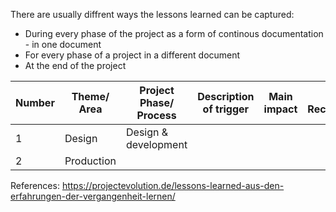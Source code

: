 There are usually diffrent ways the lessons learned can be captured:
- During every phase of the project as a form of continous documentation - in one document
- For every phase of a project in a different document
- At the end of the project

| Number   | Theme/ Area | Project Phase/ Process | Description of trigger | Main impact | Solution/ Recommendation | Decision | Related/ Dependent on/to | Date | Person identifier |   
| ---------| ----------- | -----------------------| -----------------------| ----------- |--------------------------| -------- | -------------------------| ---- | ------------------|
| 1        | Design      | Design & development   | 
| 2        | Production  |























References: 
https://projectevolution.de/lessons-learned-aus-den-erfahrungen-der-vergangenheit-lernen/
